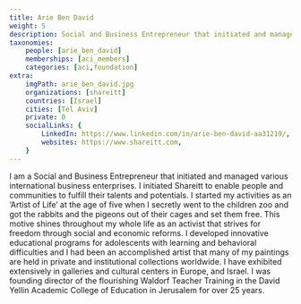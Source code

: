 ```yaml
---
title: Arie Ben David
weight: 5
description: Social and Business Entrepreneur that initiated and managed various international business enterprises.
taxonomies:
    people: [arie_ben_david]
    memberships: [aci_members]
    categories: [aci,foundation]
extra:
    imgPath: arie_ben_david.jpg
    organizations: [shareitt]
    countries: [Israel]
    cities: [Tel Aviv]
    private: 0
    socialLinks: {
        LinkedIn: https://www.linkedin.com/in/arie-ben-david-aa31219/,
        websites: https://www.shareitt.com,
    }
---
```


I am a Social and Business Entrepreneur that initiated and managed various international business enterprises. I initiated Shareitt to enable people and communities to fulfill their talents and potentials. I started my activities as an ‘Artist of Life’ at the age of five when I secretly went to the children zoo and got the rabbits and the pigeons out of their cages and set them free. This motive shines throughout my whole life as an activist that strives for freedom through social and economic reforms. I developed innovative educational programs for adolescents with learning and behavioral difficulties and I had been an accomplished artist that many of my paintings are held in private and institutional collections worldwide. I have exhibited extensively in galleries and cultural centers in Europe, and Israel. I was founding director of the flourishing Waldorf Teacher Training in the David Yellin Academic College of Education in Jerusalem for over 25 years.
